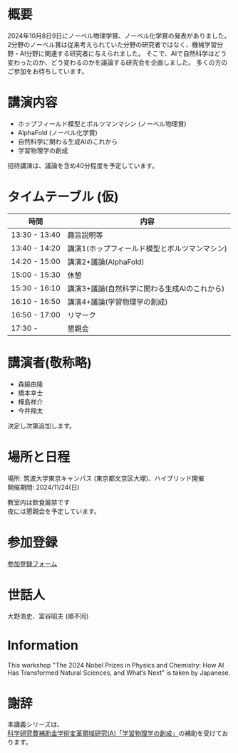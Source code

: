 # 概要
2024年10月8日9日にノーベル物理学賞、ノーベル化学賞の発表がありました。
2分野のノーベル賞は従来考えられていた分野の研究者ではなく、機械学習分野・AI分野に関連する研究者に与えられました。
そこで、AIで自然科学はどう変わったのか、どう変わるのかを議論する研究会を企画しました。
多くの方のご参加をお待ちしています。

# 講演内容
- ホップフィールド模型とボルツマンマシン (ノーベル物理賞)
- AlphaFold (ノーベル化学賞)
- 自然科学に関わる生成AIのこれから
- 学習物理学の創成

招待講演は、議論を含め40分程度を予定しています。

# タイムテーブル (仮)

|       時間     |         内容        |
|---------------|---------------------|
| 13:30 - 13:40 |       趣旨説明等      |
| 13:40 - 14:20 |       講演1(ホップフィールド模型とボルツマンマシン)      |
| 14:20 - 15:00 |       講演2+議論(AlphaFold)      |
| 15:00 - 15:30 |         休憩         |
| 15:30 - 16:10 |      講演3+議論(自然科学に関わる生成AIのこれから)    |
| 16:10 - 16:50 |      講演4+議論(学習物理学の創成)     |
| 16:50 - 17:00 |       リマーク        |
| 17:30 -       |        懇親会         |

# 講演者(敬称略)
- 森脇由隆
- 橋本幸士
- 樺島祥介
- 今井翔太

決定し次第追加します。

# 場所と日程
場所: 筑波大学東京キャンパス (東京都文京区大塚)、ハイブリッド開催<br>
開催期間: 2024/11/24(日)<br>

教室内は飲食厳禁です<br>
夜には懇親会を予定しています。

# 参加登録

[参加登録フォーム](https://docs.google.com/forms/d/e/1FAIpQLSegWVrXXUuogpYAx2a-QKWgjbxWOqMbPKTqFO_0iGnjS4gPxw/viewform)

# 世話人
大野浩史、富谷昭夫 (順不同)

# Information
This workshop "The 2024 Nobel Prizes in Physics and Chemistry: How AI Has Transformed Natural Sciences, and What’s Next" is taken by Japanese.

# 謝辞
本講義シリーズは、[科学研究費補助金学術変革領域研究(A)「学習物理学の創成」](https://mlphys.scphys.kyoto-u.ac.jp/)の補助を受けております。
